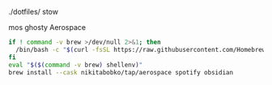 ./dotfiles/
stow

mos
ghosty
Aerospace

```zsh
if ! command -v brew >/dev/null 2>&1; then
  /bin/bash -c "$(curl -fsSL https://raw.githubusercontent.com/Homebrew/install/HEAD/install.sh)"
fi
eval "$($(command -v brew) shellenv)"
brew install --cask nikitabobko/tap/aerospace spotify obsidian
```
